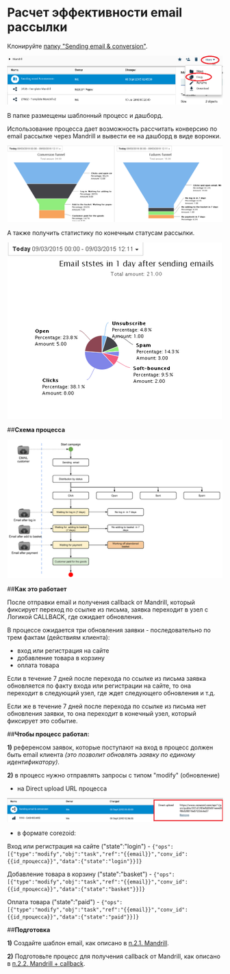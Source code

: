 # Расчет эффективности email рассылки

Клонируйте [папку "Sending email & conversion"](https://admin.corezoid.com/folder/conv/758).

![](../img/copy_folder_mandrill.png)

В папке размещены шаблонный процесс и дашборд.

Использование процесса дает возможность рассчитать конверсию по email рассылке через Mandrill и вывести ее на дашборд в виде воронки.

![](../img/dash_1.png)

А также получить статистику по конечным статусам рассылки.

![](../img/dash_2.png)


##**Схема процесса**

![](../img/click_to_scheme.png)

##**Как это работает**

После отправки email и получения callback от Mandrill, который фиксирует переход по ссылке из письма, заявка переходит в узел с Логикой CALLBACK, где ожидает обновления.

В процессе ожидается три обновления заявки - последовательно по трем фактам (действиям клиента):
  * вход или регистрация на сайте
  * добавление товара в корзину
  * оплата товара

Если в течение 7 дней после перехода по ссылке из письма заявка обновляется по факту входа или регистрации на сайте, то она переходит в следующий узел, где ждет следующего обновления и т.д.

Если же в течение 7 дней после перехода по ссылке из письма нет обновления заявки, то она переходит в конечный узел, который фиксирует это событие.

##**Чтобы процесс работал:**

**1)** референсом заявок, которые поступают на вход в процесс должен быть email клиента *(это позволит обновлять заявку по единому идентификатору)*.

**2)** в процесс нужно отправлять запросы с типом "modify" (обновление)

* на Direct upload URL процесса

![](../img/direct_upload_url.png)

* в формате corezoid:

Вход или регистрация на сайте ("state":"login") -
`{"ops":[{"type":"modify","obj":"task","ref":"{{email}}","conv_id":{{id_процесса}}","data":{"state":"login"}}]}`

Добавление товара в корзину ("state":"basket") -
`{"ops":[{"type":"modify","obj":"task","ref":"{{email}}","conv_id":{{id_процесса}}","data":{"state":"basket"}}]}`

Оплата товара ("state":"paid") -
`{"ops":[{"type":"modify","obj":"task","ref":"{{email}}","conv_id":{{id_процесса}}","data":{"state":"paid"}}]}`


##**Подготовка**

**1)** Создайте шаблон email, как описано в [п.2.1. Mandrill](mandrill.md).

**2)** Подготовьте процесс для получения callback от Mandrill, как описано в [п.2.2. Mandrill + callback](mandrill_v2.md).






